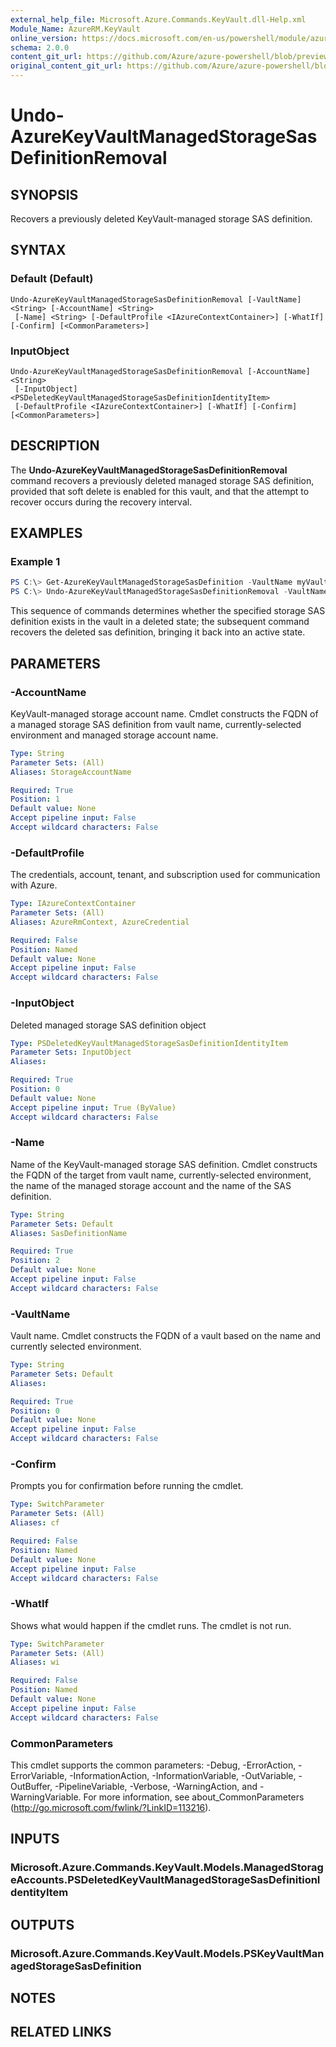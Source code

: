 ```yaml
---
external_help_file: Microsoft.Azure.Commands.KeyVault.dll-Help.xml
Module_Name: AzureRM.KeyVault
online_version: https://docs.microsoft.com/en-us/powershell/module/azurerm.keyvault/undo-azurekeyvaultmanagedstoragesasdefinitionremoval
schema: 2.0.0
content_git_url: https://github.com/Azure/azure-powershell/blob/preview/src/ResourceManager/KeyVault/Commands.KeyVault/help/Undo-AzureKeyVaultManagedStorageSasDefinitionRemoval.md
original_content_git_url: https://github.com/Azure/azure-powershell/blob/preview/src/ResourceManager/KeyVault/Commands.KeyVault/help/Undo-AzureKeyVaultManagedStorageSasDefinitionRemoval.md
---
```


# Undo-AzureKeyVaultManagedStorageSasDefinitionRemoval

## SYNOPSIS
Recovers a previously deleted KeyVault-managed storage SAS definition.

## SYNTAX

### Default (Default)
```
Undo-AzureKeyVaultManagedStorageSasDefinitionRemoval [-VaultName] <String> [-AccountName] <String>
 [-Name] <String> [-DefaultProfile <IAzureContextContainer>] [-WhatIf] [-Confirm] [<CommonParameters>]
```

### InputObject
```
Undo-AzureKeyVaultManagedStorageSasDefinitionRemoval [-AccountName] <String>
 [-InputObject] <PSDeletedKeyVaultManagedStorageSasDefinitionIdentityItem>
 [-DefaultProfile <IAzureContextContainer>] [-WhatIf] [-Confirm] [<CommonParameters>]
```

## DESCRIPTION
The **Undo-AzureKeyVaultManagedStorageSasDefinitionRemoval** command recovers a previously deleted managed storage SAS definition, provided that soft delete is enabled for this vault, and that the attempt to recover occurs during the recovery interval.

## EXAMPLES

### Example 1
```powershell
PS C:\> Get-AzureKeyVaultManagedStorageSasDefinition -VaultName myVault -AccountName myAccount -Name mySasName -InRemovedState
PS C:\> Undo-AzureKeyVaultManagedStorageSasDefinitionRemoval -VaultName myVault -AccountName myAccount -Name mySasName
```

This sequence of commands determines whether the specified storage SAS definition exists in the vault in a deleted state; the subsequent command recovers the deleted sas definition, bringing it back into an active state.

## PARAMETERS

### -AccountName
KeyVault-managed storage account name.
Cmdlet constructs the FQDN of a managed storage SAS definition from vault name, currently-selected environment and managed storage account name.

```yaml
Type: String
Parameter Sets: (All)
Aliases: StorageAccountName

Required: True
Position: 1
Default value: None
Accept pipeline input: False
Accept wildcard characters: False
```

### -DefaultProfile
The credentials, account, tenant, and subscription used for communication with Azure.

```yaml
Type: IAzureContextContainer
Parameter Sets: (All)
Aliases: AzureRmContext, AzureCredential

Required: False
Position: Named
Default value: None
Accept pipeline input: False
Accept wildcard characters: False
```

### -InputObject
Deleted managed storage SAS definition object

```yaml
Type: PSDeletedKeyVaultManagedStorageSasDefinitionIdentityItem
Parameter Sets: InputObject
Aliases:

Required: True
Position: 0
Default value: None
Accept pipeline input: True (ByValue)
Accept wildcard characters: False
```

### -Name
Name of the KeyVault-managed storage SAS definition.
Cmdlet constructs the FQDN of the target from vault name, currently-selected environment, the name of the managed storage account and the name of the SAS definition.

```yaml
Type: String
Parameter Sets: Default
Aliases: SasDefinitionName

Required: True
Position: 2
Default value: None
Accept pipeline input: False
Accept wildcard characters: False
```

### -VaultName
Vault name.
Cmdlet constructs the FQDN of a vault based on the name and currently selected environment.

```yaml
Type: String
Parameter Sets: Default
Aliases:

Required: True
Position: 0
Default value: None
Accept pipeline input: False
Accept wildcard characters: False
```

### -Confirm
Prompts you for confirmation before running the cmdlet.

```yaml
Type: SwitchParameter
Parameter Sets: (All)
Aliases: cf

Required: False
Position: Named
Default value: None
Accept pipeline input: False
Accept wildcard characters: False
```

### -WhatIf
Shows what would happen if the cmdlet runs.
The cmdlet is not run.

```yaml
Type: SwitchParameter
Parameter Sets: (All)
Aliases: wi

Required: False
Position: Named
Default value: None
Accept pipeline input: False
Accept wildcard characters: False
```

### CommonParameters
This cmdlet supports the common parameters: -Debug, -ErrorAction, -ErrorVariable, -InformationAction, -InformationVariable, -OutVariable, -OutBuffer, -PipelineVariable, -Verbose, -WarningAction, and -WarningVariable.
For more information, see about_CommonParameters (http://go.microsoft.com/fwlink/?LinkID=113216).

## INPUTS

### Microsoft.Azure.Commands.KeyVault.Models.ManagedStorageAccounts.PSDeletedKeyVaultManagedStorageSasDefinitionIdentityItem


## OUTPUTS

### Microsoft.Azure.Commands.KeyVault.Models.PSKeyVaultManagedStorageSasDefinition


## NOTES

## RELATED LINKS
